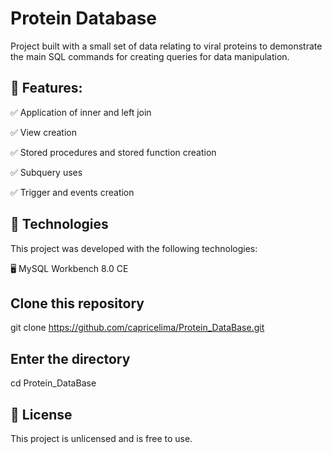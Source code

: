 # Protein Database

Project built with a small set of data relating to viral proteins to demonstrate the main SQL commands for creating queries for data manipulation.

## 📌 Features:

✅ Application of inner and left join

✅ View creation

✅ Stored procedures and stored function creation 

✅ Subquery uses

✅ Trigger and events creation 


## 🚀 Technologies

This project was developed with the following technologies:

🖥️ MySQL Workbench 8.0 CE

## Clone this repository  
git clone https://github.com/capricelima/Protein_DataBase.git  

## Enter the directory 
cd Protein_DataBase  

## 📝 License
This project is unlicensed and is free to use.
